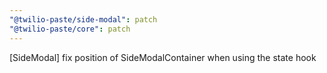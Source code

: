 ```yaml
---
"@twilio-paste/side-modal": patch
"@twilio-paste/core": patch
---
```


[SideModal] fix position of SideModalContainer when using the state hook
